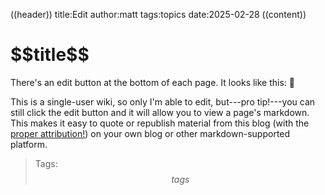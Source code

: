 ((header))
title:Edit
author:matt
tags:topics
date:2025-02-28
((content))
<h1 id="pagetitle">$$title$$</h1>

There's an edit button at the bottom of each page. It looks like this: 📝

This is a single-user wiki, so only I'm able to edit, but---pro tip!---you can still click the edit button and it will allow you to view a page's markdown. This makes it easy to quote or republish material from this blog (with the [proper attribution!](/license)) on your own blog or other markdown-supported platform.

>Tags: $$tags$$